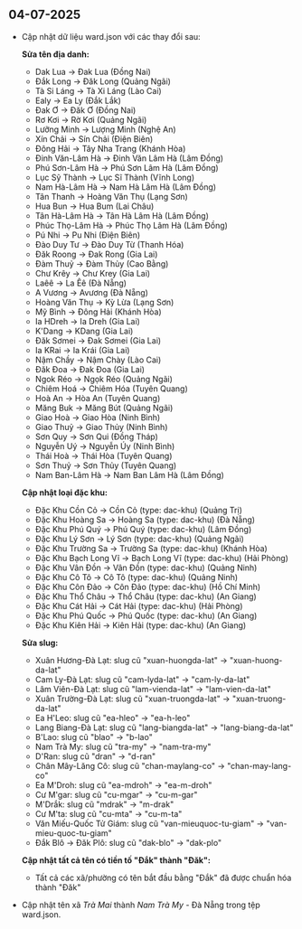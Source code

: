 ## 04-07-2025
* Cập nhật dữ liệu ward.json với các thay đổi sau:
  
  **Sửa tên địa danh:**
  - Dak Lua → Đak Lua (Đồng Nai)
  - Đắk Long → Đăk Long (Quảng Ngãi)
  - Tà Si Láng → Tà Xi Láng (Lào Cai)
  - Ealy → Ea Ly (Đắk Lắk)
  - Đak Ơ → Đăk Ơ (Đồng Nai)
  - Rơ Kơi → Rờ Kơi (Quảng Ngãi)
  - Lưỡng Minh → Lượng Minh (Nghệ An)
  - Xín Chải → Sín Chải (Điện Biên)
  - Đông Hải → Tây Nha Trang (Khánh Hòa)
  - Đinh Văn-Lâm Hà → Đinh Văn Lâm Hà (Lâm Đồng)
  - Phú Sơn-Lâm Hà → Phú Sơn Lâm Hà (Lâm Đồng)
  - Lục Sỹ Thành → Lục Sĩ Thành (Vĩnh Long)
  - Nam Hà-Lâm Hà → Nam Hà Lâm Hà (Lâm Đồng)
  - Tân Thanh → Hoàng Văn Thụ (Lạng Sơn)
  - Hua Bun → Hua Bum (Lai Châu)
  - Tân Hà-Lâm Hà → Tân Hà Lâm Hà (Lâm Đồng)
  - Phúc Thọ-Lâm Hà → Phúc Thọ Lâm Hà (Lâm Đồng)
  - Pú Nhi → Pu Nhi (Điện Biên)
  - Đào Duy Tư → Đào Duy Từ (Thanh Hóa)
  - Đăk Roong → Đak Rong (Gia Lai)
  - Đàm Thuỷ → Đàm Thủy (Cao Bằng)
  - Chư Krêy → Chư Krey (Gia Lai)
  - Laêê → La Êê (Đà Nẵng)
  - A Vương → Avương (Đà Nẵng)
  - Hoàng Văn Thụ → Kỳ Lừa (Lạng Sơn)
  - Mỹ Bình → Đông Hải (Khánh Hòa)
  - Ia HDreh → Ia Dreh (Gia Lai)
  - K'Dang → KDang (Gia Lai)
  - Đăk Sơmei → Đak Sơmei (Gia Lai)
  - Ia KRai → Ia Krái (Gia Lai)
  - Nậm Chầy → Nậm Chày (Lào Cai)
  - Đăk Đoa → Đak Đoa (Gia Lai)
  - Ngok Réo → Ngọk Réo (Quảng Ngãi)
  - Chiêm Hoá → Chiêm Hóa (Tuyên Quang)
  - Hoà An → Hòa An (Tuyên Quang)
  - Măng Buk → Măng Bút (Quảng Ngãi)
  - Giao Hoà → Giao Hòa (Ninh Bình)
  - Giao Thuỷ → Giao Thủy (Ninh Bình)
  - Sơn Quy → Sơn Qui (Đồng Tháp)
  - Nguyễn Uý → Nguyễn Úy (Ninh Bình)
  - Thái Hoà → Thái Hòa (Tuyên Quang)
  - Sơn Thuỷ → Sơn Thủy (Tuyên Quang)
  - Nam Ban-Lâm Hà → Nam Ban Lâm Hà (Lâm Đồng)

  **Cập nhật loại đặc khu:**
  - Đặc Khu Cồn Cỏ → Cồn Cỏ (type: dac-khu) (Quảng Trị)
  - Đặc Khu Hoàng Sa → Hoàng Sa (type: dac-khu) (Đà Nẵng)
  - Đặc Khu Phú Quý → Phú Quý (type: dac-khu) (Lâm Đồng)
  - Đặc Khu Lý Sơn → Lý Sơn (type: dac-khu) (Quảng Ngãi)
  - Đặc Khu Trường Sa → Trường Sa (type: dac-khu) (Khánh Hòa)
  - Đặc Khu Bạch Long Vĩ → Bạch Long Vĩ (type: dac-khu) (Hải Phòng)
  - Đặc Khu Vân Đồn → Vân Đồn (type: dac-khu) (Quảng Ninh)
  - Đặc Khu Cô Tô → Cô Tô (type: dac-khu) (Quảng Ninh)
  - Đặc Khu Côn Đảo → Côn Đảo (type: dac-khu) (Hồ Chí Minh)
  - Đặc Khu Thổ Châu → Thổ Châu (type: dac-khu) (An Giang)
  - Đặc Khu Cát Hải → Cát Hải (type: dac-khu) (Hải Phòng)
  - Đặc Khu Phú Quốc → Phú Quốc (type: dac-khu) (An Giang)
  - Đặc Khu Kiên Hải → Kiên Hải (type: dac-khu) (An Giang)

  **Sửa slug:**
  - Xuân Hương-Đà Lạt: slug cũ "xuan-huongda-lat" → "xuan-huong-da-lat"
  - Cam Ly-Đà Lạt: slug cũ "cam-lyda-lat" → "cam-ly-da-lat"
  - Lâm Viên-Đà Lạt: slug cũ "lam-vienda-lat" → "lam-vien-da-lat"
  - Xuân Trường-Đà Lạt: slug cũ "xuan-truongda-lat" → "xuan-truong-da-lat"
  - Ea H'Leo: slug cũ "ea-hleo" → "ea-h-leo"
  - Lang Biang-Đà Lạt: slug cũ "lang-biangda-lat" → "lang-biang-da-lat"
  - B'Lao: slug cũ "blao" → "b-lao"
  - Nam Trà My: slug cũ "tra-my" → "nam-tra-my"
  - D'Ran: slug cũ "dran" → "d-ran"
  - Chân Mây-Lăng Cô: slug cũ "chan-maylang-co" → "chan-may-lang-co"
  - Ea M'Droh: slug cũ "ea-mdroh" → "ea-m-droh"
  - Cư M'gar: slug cũ "cu-mgar" → "cu-m-gar"
  - M'Drắk: slug cũ "mdrak" → "m-drak"
  - Cư M'ta: slug cũ "cu-mta" → "cu-m-ta"
  - Văn Miếu-Quốc Tử Giám: slug cũ "van-mieuquoc-tu-giam" → "van-mieu-quoc-tu-giam"
  - Đắk Blô → Đăk Plô: slug cũ "dak-blo" → "dak-plo"

  **Cập nhật tất cả tên có tiền tố "Đắk" thành "Đăk":**
  - Tất cả các xã/phường có tên bắt đầu bằng "Đắk" đã được chuẩn hóa thành "Đăk"

* Cập nhật tên xã *Trà Mai* thành *Nam Trà My* - Đà Nẵng trong tệp ward.json.